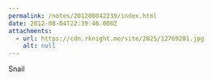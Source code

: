 ```yaml
---
permalink: /notes/201208042239/index.html
date: 2012-08-04T22:39:46.000Z
attachments:
  - url: https://cdn.rknight.me/site/2025/12769201.jpg
    alt: null
---
```


Snail

